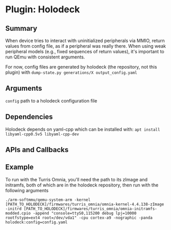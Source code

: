 Plugin: Holodeck
===========

Summary
-------
When device tries to interact with uninitialized peripherals via MMIO, return values from config file, as if a peripheral was really there. When using weak peripheral models (e.g., fixed sequences of return values), it's important to run QEmu with consistent arguments.

For now, config files are generated by holodeck (the repository, not this plugin) with `dump-state.py generations/X output_config.yaml`

Arguments
---------
`config` path to a holodeck configuration file


Dependencies
------------
Holodeck depends on yaml-cpp which can be installed with:
`apt install libyaml-cpp0.5v5 libyaml-cpp-dev`

APIs and Callbacks
------------------

Example
-------
To run with the Turris Omnia, you'll need the path to its zImage and initramfs, both of which are in the holodeck repository, then run with the following arguments

```
./arm-softmmu/qemu-system-arm -kernel [PATH_TO_HOLODECK]/firmwares/turris_omnia/omnia-kernel-4.4.138-zImage -initrd [PATH_TO_HOLODECK]/firmwares/turris_omnia/omnia-initramfs-modded.cpio -append "console=ttyS0,115200 debug lpj=10000 rootfstype=ext4 root=/dev/vda1" -cpu cortex-a9 -nographic -panda holodeck:config=config.yaml
```
